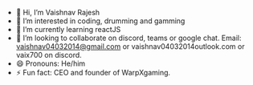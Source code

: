 - 👋 Hi, I’m Vaishnav Rajesh
- 👀 I’m interested in coding, drumming and gamming
- 🌱 I’m currently learning reactJS
- 💞️ I’m looking to collaborate on discord, teams or google chat. Email: vaishnav04032014@gmail.com or vaishnav04032014outlook.com or vaix700 on discord.
- 😄 Pronouns: He/him
- ⚡ Fun fact: CEO and founder of WarpXgaming.


